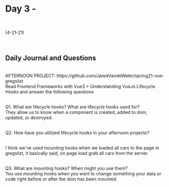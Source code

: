 # Day 3 -
<br>
  
 (4-21-21)

<br>

## Daily Journal and Questions
<br>
AFTERNOON PROJECT: https://github.com/JaredVandeWater/spring21-vue-gregslist
<br>
Read Frontend Frameworks with Vue3 > Understanding VueJs Lifecycle Hooks and answer the following questions
<br>
<br>

Q1. What are lifecycle hooks? What are lifecycle hooks used for?
<br>
They allow us to know when a component is created, added to dom, updated, or destroyed.
<br>
<br>

Q2. How have you utilized lifecycle hooks in your afternoon projects?


<br>
I think we've used mounting hooks when we loaded all cars to the page in gregslist, it basically said, on page load grab all cars from the server.
<br>
<br>

Q3. What are mounting hooks? When might you use them?
<br>
You use mounting hooks when you want to change something your data or code right before or after the dom has been mounted.